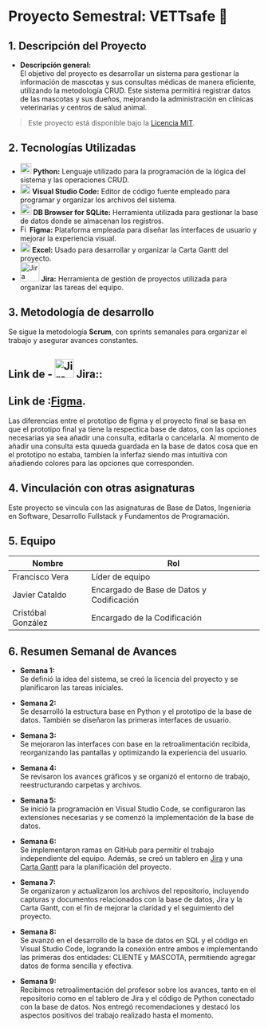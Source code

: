 # Proyecto Semestral: VETTsafe 🐾

## 1. Descripción del Proyecto
- **Descripción general:**  
El objetivo del proyecto es desarrollar un sistema para gestionar la información de mascotas y sus consultas médicas de manera eficiente, utilizando la metodología CRUD. Este sistema permitirá registrar datos de las mascotas y sus dueños, mejorando la administración en clínicas veterinarias y centros de salud animal.

> Este proyecto está disponible bajo la [Licencia MIT](https://github.com/francisxo999/Proyecto-Semestral/blob/main/LICENSE).

## 2. Tecnologías Utilizadas
- <img src="https://cdn.jsdelivr.net/gh/devicons/devicon/icons/python/python-original.svg" alt="Python" width="22"/>  **Python:** Lenguaje utilizado para la programación de la lógica del sistema y las operaciones CRUD.
- <img src="https://cdn.jsdelivr.net/gh/devicons/devicon/icons/vscode/vscode-original.svg" alt="Visual Studio Code" width="20"/> **Visual Studio Code:** Editor de código fuente empleado para programar y organizar los archivos del sistema.
- <img src="https://cdn.jsdelivr.net/gh/devicons/devicon@latest/icons/azuresqldatabase/azuresqldatabase-original.svg" alt="DB Browser for SQLite" width="22"/>  **DB Browser for SQLite:** Herramienta utilizada para gestionar la base de datos donde se almacenan los registros.
- <img src="https://upload.wikimedia.org/wikipedia/commons/3/33/Figma-logo.svg" alt="Figma" width="15"/>  **Figma:** Plataforma empleada para diseñar las interfaces de usuario y mejorar la experiencia visual.
- <img src="https://upload.wikimedia.org/wikipedia/commons/3/34/Microsoft_Office_Excel_%282019%E2%80%93present%29.svg" alt="Excel" width="20"/> **Excel:** Usado para desarrollar y organizar la Carta Gantt del proyecto.  
- <img src="https://upload.wikimedia.org/wikipedia/commons/8/8a/Jira_Logo.svg" alt="Jira" width="38"/> **Jira:** Herramienta de gestión de proyectos utilizada para organizar las tareas del equipo.

## 3. Metodología de desarrollo
Se sigue la metodología **Scrum**, con sprints semanales para organizar el trabajo y asegurar avances constantes.

## Link de - <img src="https://upload.wikimedia.org/wikipedia/commons/8/8a/Jira_Logo.svg" alt="Jira" width="38"/> **Jira:**:

## Link de :[Figma](https://www.figma.com/design/dW6zv0OQ8aZEJCwbGtbomC/Vettsafe?node-id=0-1&p=f&t=iprcYy6WfcoYQaAd-0).

Las diferencias entre el prototipo de figma y el proyecto final se basa en que el prototipo final ya tiene la respectica base de datos, con las opciones necesarias ya sea añadir una consulta, editarla o cancelarla. Al momento de añadir una consulta esta quueda guardada en la base de datos cosa que en el prototipo no estaba, tambien la inferfaz siendo mas intuitiva con añadiendo colores para las opciones que corresponden.

## 4. Vinculación con otras asignaturas  
Este proyecto se vincula con las asignaturas de Base de Datos, Ingeniería en Software, Desarrollo Fullstack y Fundamentos de Programación.

## 5. Equipo

| Nombre             | Rol                                  |
|--------------------|---------------------------------------|
| Francisco Vera     | Líder de equipo                      |
| Javier Cataldo     | Encargado de Base de Datos y Codificación |
| Cristóbal González | Encargado de la Codificación         |

## 6. Resumen Semanal de Avances

- **Semana 1:**  
  Se definió la idea del sistema, se creó la licencia del proyecto y se planificaron las tareas iniciales.

- **Semana 2:**  
  Se desarrolló la estructura base en Python y el prototipo de la base de datos. También se diseñaron las primeras interfaces de usuario.

- **Semana 3:**  
  Se mejoraron las interfaces con base en la retroalimentación recibida, reorganizando las pantallas y optimizando la experiencia del usuario.

- **Semana 4:**  
  Se revisaron los avances gráficos y se organizó el entorno de trabajo, reestructurando carpetas y archivos.

- **Semana 5:**  
  Se inició la programación en Visual Studio Code, se configuraron las extensiones necesarias y se comenzó la implementación de la base de datos.

- **Semana 6:**  
  Se implementaron ramas en GitHub para permitir el trabajo independiente del equipo. Además, se creó un tablero en [Jira](https://vettsafe.atlassian.net/jira/software/projects/SCRUM/boards/1/backlog?atlOrigin=eyJpIjoiNjFhMWQzOTVmZDQ3NDUxYTlkZjlkMmRlMjdkMWU4ZWIiLCJwIjoiaiJ9) y una [Carta Gantt](https://docs.google.com/spreadsheets/d/1c3QkWdsqGV5yM9EpvRcGAK7bTbtyMJmF/edit?usp=sharing&ouid=117040996252373578955&rtpof=true&sd=true) para la planificación del proyecto.

- **Semana 7:**  
  Se organizaron y actualizaron los archivos del repositorio, incluyendo capturas y documentos relacionados con la base de datos, Jira y la Carta Gantt, con el fin de mejorar la claridad y el seguimiento del proyecto.

- **Semana 8:**  
  Se avanzó en el desarrollo de la base de datos en SQL y el código en Visual Studio Code, logrando la conexión entre ambos e implementando las primeras dos entidades: CLIENTE y MASCOTA, permitiendo agregar datos de forma sencilla y efectiva.

- **Semana 9:**  
  Recibimos retroalimentación del profesor sobre los avances, tanto en el repositorio como en el tablero de Jira y el código de Python conectado con la base de datos. Nos entregó recomendaciones y destacó los aspectos positivos del trabajo realizado hasta el momento.
